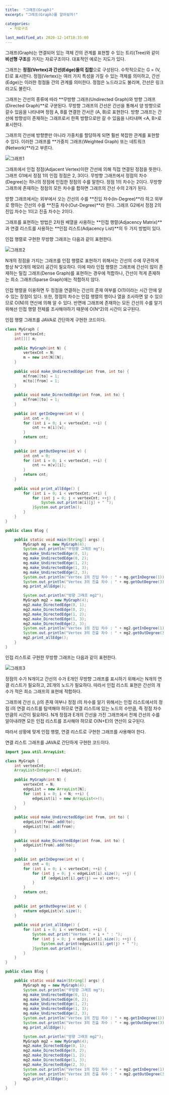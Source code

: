 ```yaml
---
title:  "﻿그래프(Graph)"
excerpt: "﻿그래프(Graph)를 알아보자!"

categories:
  - 자료구조
  
last_modified_at: 2020-12-14T18:35:00
---
```


그래프(Graph)는 연결되어 있는 객체 간의 관계를 표현할 수 있는 트리(Tree)와 같이 **비선형 구조**를 가지는 자료구조이다. 대표적인 예로는 지도가 있다.  

그래프는 **정점(Vertex)과 간선(Edge)들의 집합**으로 구성된다. 수학적으로는 G = (V, E)로 표시한다. 정점(Vertex)는 여러 가지 특성을 가질 수 있는 객체를 의미하고, 간선(Edge)는 이러한 정점들 간의 관계를 의미한다. 정점은 노드라고도 불리며, 간선은 링크라고도 불린다.  


그래프는 간선의 종류에 따라 **무방향 그래프(Undirected Graph)와 방향 그래프(Directed Graph)**로 구분된다. 무방향 그래프의 간선은 간선을 통해서 양 방향으로 갈수 있음을 나타내며 정점 A, B를 연결한 간서은 (A, B)로 표현한다. 방향 그래프는 간선에 방향성이 존재하는 그래프로서 한쪽 방향으로만 갈 수 있음을 나타내며 <A, B>로 표시한다.  

그래프의 간선에 방향뿐만 아니라 가중치를 할당하게 되면 훨씬 복잡한 관계를 표현할 수 있다. 이러한 그래프를 **가중치 그래프(Weighted Graph) 또는 네트워크(Network)**라고 부른다.  

![그래프1](https://user-images.githubusercontent.com/53072057/102042768-093b0e80-3e16-11eb-9a98-978e3a4363ad.JPG)  

그래프에서 인접 정점(Adjacent Vertex)이란 간선에 의해 직접 연결된 정점을 뜻한다. 그래프 G1에서 정점 1의 인접 정점은 2, 3이다. 무방향 그래프에서 정점의 차수(Degree)는 하나의 정점에 인접한 정점의 수를 말한다. 정점 1의 차수는 2이다. 무방향 그래프에 존재하는 정점의 모든 차수를 합하면 그래프의 간선 수의 2개가 된다.  

방향 그래프에서는 외부에서 오는 간선의 수를 **진입 차수(In-Degree)**라 하고 외부로 향하는 간선의 수를 **진출 차수(Out-Degree)**라 한다. 그래프 G2에서 정점 2의 진입 차수는 1이고 진출 차수는 2이다.  

그래프를 표현하는 방법은 2차원 배열을 사용하는 **인접 행렬(Adjacency Matrix)**과 연결 리스트를 사용하는 **인접 리스트(Adjacency List)**의 두 가지 방법이 있다.  

인접 행렬로 구현한 무방향 그래프는 다음과 같이 표현한다.  

![그래프2](https://user-images.githubusercontent.com/53072057/102042769-0a6c3b80-3e16-11eb-8be7-3d8d389658c4.JPG)  

N개의 정점을 가지는 그래프를 인접 행렬로 표현하기 위해서는 간선의 수에 무관하게 항상 N^2개의 메모리 공간이 필요하다. 이에 따라 인접 행렬은 그래프에 간선이 많이 존재하는 밀집 그래프(Dense Graph)를 표현하는 경우에 적합하나, 간선이 적게 존재하는 희소 그래프(Sparse Graph)에는 적합하지 않다.  

인접 행렬을 이용하면 두 정점을 연결하는 간선의 존재 여부를 O(1)이라는 시간 안에 알 수 있는 장점이 있다. 또한, 정점의 차수는 인접 행렬의 행이나 열을 조사하면 알 수 있으므로 O(N)의 연산에 의해 알 수 있다. 반면에 그래프에 존재하는 모든 간선의 수를 알기 위해선 인접 행렬 전체를 조사해야하기 때문에 O(N^2)의 시간이 요구된다.  

인접 행렬 그래프를 JAVA로 간단하게 구현한 코드이다.  

```java
class MyGraph {
	int vertexCnt;
	int[][] m;
	
	public MyGraph(int N) {
		vertexCnt = N;
		m = new int[N][N];
	}
	
	public void make_UndirectedEdge(int from, int to) {
		m[from][to] = 1;
		m[to][from] = 1;
	}
	
	public void make_DirectedEdge(int from, int to) {
		m[from][to] = 1;
	}
	
	public int getInDegree(int v) {
		int cnt = 0;
		for (int i = 0; i < vertexCnt; ++i) {
			cnt += m[i][v];
		}
		return cnt;
	}
	
	public int getOutDegree(int v) {
		int cnt = 0;
		for (int i = 0; i < vertexCnt; ++i) {
			cnt += m[v][i];
		}
		return cnt;
	}
	
	public void print_allEdge() {
		for (int i = 0; i < vertexCnt; ++i) {
			for (int j = 0; j < vertexCnt; ++j) {
				System.out.print(m[i][j] + " ");
			}System.out.println();
		}
	}
}

public class Blog {

	public static void main(String[] args) {
		MyGraph mg = new MyGraph(4);
		System.out.println("무방향 그래프 mg");
		mg.make_UndirectedEdge(0, 1);
		mg.make_UndirectedEdge(0, 2);
		mg.make_UndirectedEdge(1, 2);
		mg.make_UndirectedEdge(1, 3);
		mg.make_UndirectedEdge(2, 3);
		System.out.println("Vertex 1의 진입 차수 : " + mg.getInDegree(1));
		System.out.println("Vertex 3의 진출 차수 : " + mg.getOutDegree(3));
		mg.print_allEdge();

		System.out.println("방향 그래프 mg2");
		MyGraph mg2 = new MyGraph(4);
		mg2.make_DirectedEdge(0, 1);
		mg2.make_DirectedEdge(0, 2);
		mg2.make_DirectedEdge(1, 2);
		mg2.make_DirectedEdge(1, 3);
		mg2.make_DirectedEdge(2, 3);
		System.out.println("Vertex 1의 진입 차수 : " + mg2.getInDegree(1));
		System.out.println("Vertex 3의 진출 차수 : " + mg2.getOutDegree(3));
		mg2.print_allEdge();
	}
}
```

인접 리스트로 구현한 무방향 그래프는 다음과 같이 표현한다.  

![그래프3](https://user-images.githubusercontent.com/53072057/102042771-0a6c3b80-3e16-11eb-9158-656dc3196929.JPG)  

정점의 수가 N개이고 간선의 수가 E개인 무방향 그래프를 표시하기 위해서는 N개의 연결 리스트가 필요하고, 2E개의 노드가 필요하다. 따라서 인접 리스트 표현은 간선의 개수가 적은 희소 그래프의 표현에 적합하다.  

그래프에 간선 (i, j)의 존재 여부나 정점 i의 차수를 알기 위해서는 인접 리스트에서의 정점 i의 연결 리스트를 탐색해야 하므로 연결 리스트에 있는 노드의 수만큼, 즉 정점 차수만큼의 시간이 필요하다. N개 정점과 E개의 간선을 가진 그래프에서 전체 간선의 수를 알아내려면 모든 인접 리스트를 조사해야 하므로 O(N+E)의 연산이 요구된다.  

따라서 상황에 맞게 인접 행렬, 연결 리스트로 구현한 그래프를 사용해야 한다.  

연결 리스트 그래프를 JAVA로 간단하게 구현한 코드이다.  

```java
import java.util.ArrayList;

class MyGraph {
	int vertexCnt;
	ArrayList<Integer>[] edgeList;
	
	public MyGraph(int N) {
		vertexCnt = N;
		edgeList = new ArrayList[N];
		for (int i = 0; i < N; ++i) {
			edgeList[i] = new ArrayList<>();
		}
	}
	
	public void make_UndirectedEdge(int from, int to) {
		edgeList[from].add(to);
		edgeList[to].add(from);
	}
	
	public void make_DirectedEdge(int from, int to) {
		edgeList[from].add(to);
	}
	
	public int getInDegree(int v) {
		int cnt = 0;
		for (int i = 0; i < vertexCnt; ++i) {
			for (int j = 0; j < edgeList[i].size(); ++j) {
				if (edgeList[i].get(j) == v) cnt++;
			}
		}
		return cnt;
	}
	
	public int getOutDegree(int v) {
		return edgeList[v].size();
	}
	
	public void print_allEdge() {
		for (int i = 0; i < vertexCnt; ++i) {
			System.out.print("Vertex " + i + " : ");
			for (int j = 0; j < edgeList[i].size(); ++j) {
				System.out.print(edgeList[i].get(j) + " ");
			}System.out.println();
		}
	}
}

public class Blog {

	public static void main(String[] args) {
		MyGraph mg = new MyGraph(4);
		System.out.println("무방향 그래프 mg");
		mg.make_UndirectedEdge(0, 1);
		mg.make_UndirectedEdge(0, 2);
		mg.make_UndirectedEdge(1, 2);
		mg.make_UndirectedEdge(1, 3);
		mg.make_UndirectedEdge(2, 3);
		System.out.println("Vertex 1의 진입 차수 : " + mg.getInDegree(1));
		System.out.println("Vertex 3의 진출 차수 : " + mg.getOutDegree(3));
		mg.print_allEdge();

		System.out.println("방향 그래프 mg2");
		MyGraph mg2 = new MyGraph(4);
		mg2.make_DirectedEdge(0, 1);
		mg2.make_DirectedEdge(0, 2);
		mg2.make_DirectedEdge(1, 2);
		mg2.make_DirectedEdge(1, 3);
		mg2.make_DirectedEdge(2, 3);
		System.out.println("Vertex 1의 진입 차수 : " + mg2.getInDegree(1));
		System.out.println("Vertex 3의 진출 차수 : " + mg2.getOutDegree(3));
		mg2.print_allEdge();
	}
}
```